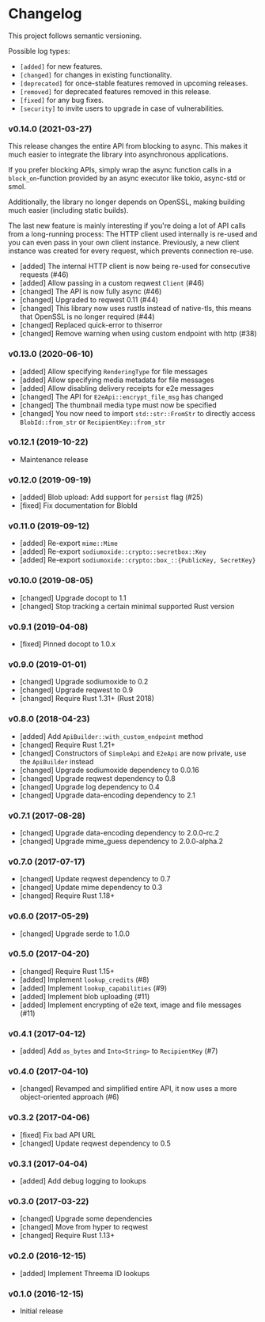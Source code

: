 # Changelog

This project follows semantic versioning.

Possible log types:

- `[added]` for new features.
- `[changed]` for changes in existing functionality.
- `[deprecated]` for once-stable features removed in upcoming releases.
- `[removed]` for deprecated features removed in this release.
- `[fixed]` for any bug fixes.
- `[security]` to invite users to upgrade in case of vulnerabilities.


### v0.14.0 (2021-03-27)

This release changes the entire API from blocking to async. This makes it much
easier to integrate the library into asynchronous applications.

If you prefer blocking APIs, simply wrap the async function calls in a
`block_on`-function provided by an async executor like tokio, async-std or
smol.

Additionally, the library no longer depends on OpenSSL, making building much
easier (including static builds).

The last new feature is mainly interesting if you're doing a lot of API calls
from a long-running process: The HTTP client used internally is re-used and you
can even pass in your own client instance. Previously, a new client instance
was created for every request, which prevents connection re-use.

- [added] The internal HTTP client is now being re-used for consecutive requests (#46)
- [added] Allow passing in a custom reqwest `Client` (#46)
- [changed] The API is now fully async (#46)
- [changed] Upgraded to reqwest 0.11 (#44)
- [changed] This library now uses rustls instead of native-tls, this means that
  OpenSSL is no longer required (#44)
- [changed] Replaced quick-error to thiserror
- [changed] Remove warning when using custom endpoint with http (#38)

### v0.13.0 (2020-06-10)

- [added] Allow specifying `RenderingType` for file messages
- [added] Allow specifying media metadata for file messages
- [added] Allow disabling delivery receipts for e2e messages
- [changed] The API for `E2eApi::encrypt_file_msg` has changed
- [changed] The thumbnail media type must now be specified
- [changed] You now need to import `std::str::FromStr` to directly access
  `BlobId::from_str` or `RecipientKey::from_str`

### v0.12.1 (2019-10-22)

- Maintenance release

### v0.12.0 (2019-09-19)

- [added] Blob upload: Add support for `persist` flag (#25) 
- [fixed] Fix documentation for BlobId

### v0.11.0 (2019-09-12)

- [added] Re-export `mime::Mime`
- [added] Re-export `sodiumoxide::crypto::secretbox::Key`
- [added] Re-export `sodiumoxide::crypto::box_::{PublicKey, SecretKey}`

### v0.10.0 (2019-08-05)

- [changed] Upgrade docopt to 1.1
- [changed] Stop tracking a certain minimal supported Rust version

### v0.9.1 (2019-04-08)

- [fixed] Pinned docopt to 1.0.x

### v0.9.0 (2019-01-01)

- [changed] Upgrade sodiumoxide to 0.2
- [changed] Upgrade reqwest to 0.9
- [changed] Require Rust 1.31+ (Rust 2018)

### v0.8.0 (2018-04-23)

- [added] Add `ApiBuilder::with_custom_endpoint` method
- [changed] Require Rust 1.21+
- [changed] Constructors of `SimpleApi` and `E2eApi` are now private, use the
  `ApiBuilder` instead
- [changed] Upgrade sodiumoxide dependency to 0.0.16
- [changed] Upgrade reqwest dependency to 0.8
- [changed] Upgrade log dependency to 0.4
- [changed] Upgrade data-encoding dependency to 2.1

### v0.7.1 (2017-08-28)

- [changed] Upgrade data-encoding dependency to 2.0.0-rc.2
- [changed] Upgrade mime_guess dependency to 2.0.0-alpha.2

### v0.7.0 (2017-07-17)

- [changed] Update reqwest dependency to 0.7
- [changed] Update mime dependency to 0.3
- [changed] Require Rust 1.18+

### v0.6.0 (2017-05-29)

- [changed] Upgrade serde to 1.0.0

### v0.5.0 (2017-04-20)

- [changed] Require Rust 1.15+
- [added] Implement `lookup_credits` (#8)
- [added] Implement `lookup_capabilities` (#9)
- [added] Implement blob uploading (#11)
- [added] Implement encrypting of e2e text, image and file messages (#11)

### v0.4.1 (2017-04-12)

- [added] Add `as_bytes` and `Into<String>` to `RecipientKey` (#7)

### v0.4.0 (2017-04-10)

- [changed] Revamped and simplified entire API, it now uses a more
  object-oriented approach (#6)

### v0.3.2 (2017-04-06)

- [fixed] Fix bad API URL
- [changed] Update reqwest dependency to 0.5

### v0.3.1 (2017-04-04)

- [added] Add debug logging to lookups

### v0.3.0 (2017-03-22)

- [changed] Upgrade some dependencies
- [changed] Move from hyper to reqwest
- [changed] Require Rust 1.13+

### v0.2.0 (2016-12-15)

- [added] Implement Threema ID lookups

### v0.1.0 (2016-12-15)

- Initial release
